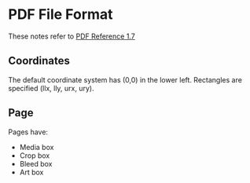 # PDF File Format

These notes refer to [PDF Reference 1.7]()

## Coordinates

The default coordinate system has (0,0) in the lower left.  Rectangles are specified (llx, lly, urx, ury).

## Page

Pages have:

- Media box
- Crop box
- Bleed box
- Art box
